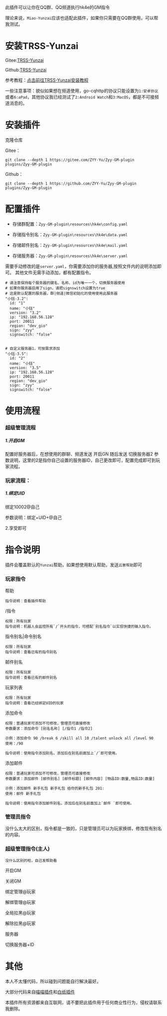 此插件可以让你在QQ群、QQ频道执行hk4e的GM指令

理论来说，`Miao-Yunzai`应该也适配此插件，如果你只需要在QQ群使用，可以帮我测试。

# 安装TRSS-Yunzai
Gitee:[TRSS-Yunzai](https://gitee.com/TimeRainStarSky/Yunzai)

Github:[TRSS-Yunzai](https://gitee.com/TimeRainStarSky/Yunzai)

参考教程：[点击前往TRSS-Yunzai安装教程](https://rainkavik.com/archives/339/)

一些注意事项：貌似如果想在频道使用，go-cqhttp的协议只能设置为`1:安卓协议`或者`6:aPad`，其他协议我已经测试了`2:Android Watch`和`3:MacOS`，都是不可接频道消息的。
# 安装插件

克隆仓库

Gitee：
```
git clone --depth 1 https://gitee.com/ZYY-Yu/Zyy-GM-plugin plugins/Zyy-GM-plugin
```

Github：
```
git clone --depth 1 https://github.com/ZYY-Yu/Zyy-GM-plugin plugins/Zyy-GM-plugin
```

# 配置插件
* 存储群配置：`Zyy-GM-plugin\resources\hk4e\config.yaml`

* 存储指令别名：`Zyy-GM-plugin\resources\hk4e\data.yaml`

* 存储邮件别名：`Zyy-GM-plugin\resources\hk4e\mail.yaml`

* 存储服务器：`Zyy-GM-plugin\resources\hk4e\server.yaml`


需要手动修改的是`server.yaml`，你需要添加你的服务器,按照文件内的说明添加即可。
其他文件无需手动添加，都有配置指令。

```
# 请注意保持每个服务器的键名、名称、id为唯一一个，切换服务器使用
# 如果你服务器启用了sign，请把signswitch设置为true
# 这是默认配置的服务器，群|频道|微信初始化的使用使用此服务器
"小钰-3.2":
  id: "1"
  name: "小钰"
  version: "3.2"
  ip: "192.168.56.128"
  port: 20011
  region: "dev_gio"
  sign: "zyy"
  signswitch: "false"


# 自定义服务器1，可按需求添加
"小钰-3.5":
  id: "2"
  name: "小钰"
  version: "3.5"
  ip: "192.168.56.128"
  port: 20011
  region: "dev_gio"
  sign: "zyy"
  signswitch: "false"
```
# 使用流程

### 超级管理流程

##### 1.开启GM
配置好服务器后，在想使用的群聊、频道发送 开启GN
随后发送 切换服务器2
参数说明，这里的2是指你自己设置的服务器ID，自己更改即可，配置完成即可到玩家流程。


### 玩家流程：
##### 1.绑定UID
绑定10002@自己

参数说明：绑定+UID+@自己

2.享受即可


# 指令说明
插件会覆盖默认的`Yunzai`帮助，如果想使用默认帮助，发送`云崽帮助`即可

### 玩家指令

帮助
```
指令说明：查看插件帮助
```

/指令
```
权限：所有玩家
指令说明：机器人会监控所有`/`开头的指令，可搭配`别名指令`以实现快捷的输入指令。
```

指令别名|命令别名
```
权限：所有玩家
指令说明：查看已有的指令别名
```

邮件别名
```
权限：所有玩家
指令说明：查看已有的邮件别名
```
玩家列表
```
权限：所有玩家
指令说明：查看已经绑定UID的玩家
```

添加命令
```
权限：普通玩家可添加不可修改，管理员可直接修改
参数要求：添加命令 [别名名称] [/指令1 /指令2]

示例：添加命令 90 /break 6 /skill all 10 /talent unlock all /level 90
使用：/90

指令说明：使用指令添加别名，添加后在别名前面加上`/`即可使用。
```
添加邮件
```
权限：普通玩家可添加不可修改，管理员可直接修改
参数要求：添加邮件 [邮件别名] [邮件标题] [邮件内容] [物品ID:数量,物品ID:数量]

示例：添加邮件 新手礼包 新手礼包 给你的新手礼包 201:
使用：邮件 新手礼包

指令说明：使用指令添加邮件别名，添加后在别名前面加上`邮件 `即可使用。

```

### 管理员指令
没什么太大的区别，指令都是一致的，只是管理员可以为玩家换绑，修改现有别名的内容。

### 超级管理指令(主人)

`没什么区别的啦，自己发帮助看`

开启GM

关闭GM

绑定管理@玩家

解绑管理@玩家

全局拉黑@玩家

解除拉黑@玩家

服务器

切换服务器+ID



# 其他
本人不太懂代码，所以碰到问题能自行解决最好。

大部分代码来自[喵喵插件](https://github.com/yoimiya-kokomi/miao-plugin)和[白纸插件](https://github.com/HeadmasterTan/zhi-plugin)

本插件所有资源都来自互联网，请不要把此插件用于任何商业性行为，侵权请联系我删除。
